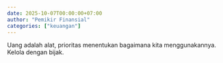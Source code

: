 ```yaml
---
date: 2025-10-07T00:00:00+07:00
author: "Pemikir Finansial"
categories: ["keuangan"]
---
```


Uang adalah alat, prioritas menentukan bagaimana kita menggunakannya. Kelola dengan bijak.